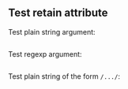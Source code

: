 ## Test retain attribute

Test plain string argument:

<?code-excerpt "basic.dart" retain="$greeting"?>
```
```

Test regexp argument:

<?code-excerpt "basic.dart" retain="/^v/"?>
```
```

Test plain string of the form `/.../`:

<?code-excerpt "indented_frag.dart (single code block)" retain="\//"?>
```
```
